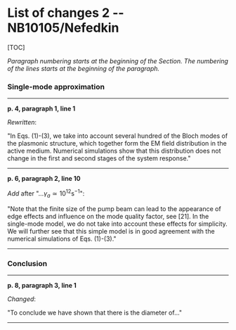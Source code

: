 # List of changes 2 -- NB10105/Nefedkin

[TOC]

*Paragraph numbering starts at the beginning of the Section. The numbering of the lines starts at the beginning of the paragraph.*

### Single-mode approximation

---

**p. 4, paragraph 1, line 1**

*Rewritten*:

"In Eqs. (1)-(3), we take into account several hundred of the Bloch modes of the plasmonic structure, which together form the EM field distribution in the active medium. Numerical simulations show that this distribution does not change in the first and second stages of the system response."

---

**p. 6, paragraph 2, line 10**

*Add* after "…$\gamma_a \simeq 10^{12} \text{s}^{-1}$":

"Note that the finite size of the pump beam can lead to the appearance of edge effects and influence on the mode quality factor, see [21]. In the single-mode model, we do not take into account these effects for simplicity. We will further see that this simple model is in good agreement with the numerical simulations of Eqs. (1)-(3)."

---

### Conclusion

------

**p. 8, paragraph 3, line 1**

*Changed*:

"To conclude we have shown that there is the diameter of..."

---





